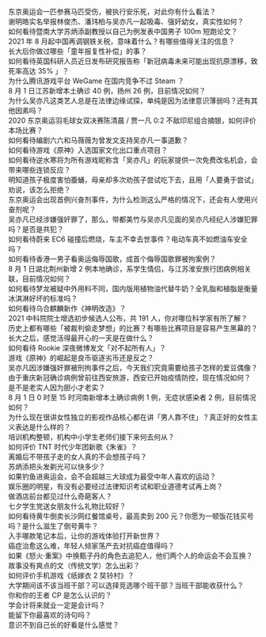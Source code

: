 东京奥运会一匹参赛马匹受伤，被执行安乐死，对此你有什么看法？  
谢明皓实名举报林俊杰、潘玮柏与吴亦凡一起吸毒、强奸幼女，真实性如何？  
如何看待暨南大学苏炳添副教授以自己为例发表中国男子 100m 短跑论文？  
2021 年 8 月起中国再调钢铁关税，意味着什么？有哪些值得关注的信息？  
长大后你做过哪些「童年报复性补偿」的事？  
如何看待英国科研人员近日发布研究报告称「新冠病毒未来可能出现抗原漂移，致死率高达 35% 」？  
为什么腾讯游戏平台 WeGame 在国内竞争不过 Steam ？  
8 月 1 日江苏新增本土确诊 40 例，扬州 26 例，目前情况如何？  
为什么吴亦凡这类艺人总是在法律边缘试探，单纯是因为法律意识薄弱吗？还有其他因素吗？  
2020 东京奥运羽毛球女双决赛陈清晨 / 贾一凡 0:2 不敌印尼组合摘银，如何评价本场比赛？  
如何看待编剧六六和马薇薇为曾发文支持吴亦凡一事道歉？  
如何看待游戏《原神》入选国家文化出口重点项目？  
如何看待逆水寒将为所有游戏昵称含「吴亦凡」的玩家提供一次免费改名机会，会带来哪些连锁反应？  
明知道孩子极度害怕蚕蛹，母亲却多次劝孩子尝试吃下去，且用「人要勇于尝试」劝说，该怎么拒绝？  
东京奥运会出现首例兴奋剂事件，为什么检测这么严格的情况下，还会有人使用兴奋剂呢？  
吴亦凡已经涉嫌强奸罪了，那么，带都美竹与吴亦凡见面的吴亦凡经纪人涉嫌犯罪吗？是否是共犯？  
如何看待蔚来 EC6 碰撞后燃烧，车主不幸去世事件？电动车真不如燃油车安全吗？  
如何看待香港一男子看奥运侮辱国歌，成首个侮辱国歌罪被拘案例？  
8 月 1 日湖北荆州新增 2 例本地确诊，系学生情侣，与江苏淮安旅行团病例相关联，目前情况如何？  
如何看待梦龙被疑中外用料不同，国内版用植物油代替牛奶？全乳脂和植脂是衡量冰淇淋好坏的标准吗？  
如何看待乌合麒麟新作《神明改造》？  
2021 中科院院士增选初步候选人公布，共 191 人，你对哪位科学家有所了解？  
历史上都有哪些「被裁判偷走梦想」的比赛？有哪些比赛项目是容易产生黑幕的？  
长大之后，感觉活得最开心的一天是在做什么？  
如何看待 Rookie 深夜微博发文「对不起所有人」？  
游戏《原神》的崛起是良币驱逐劣币还是反之？  
吴亦凡因涉嫌强奸罪被刑拘事件之后，今天我们究竟需要给孩子怎样的爱豆偶像？  
由于重庆新冠确诊病例曾前往西安旅游，西安已开始疫情防控，现在情况如何？  
是不是老实人因为胆小才老实？  
8 月 1 日 0 时至 15 时河南新增本土确诊病例 1 例，无症状感染者 2 例，目前情况如何？  
为什么现在很讲女性独立的影视作品核心都在讲「男人靠不住」？真正好的女性主义表达是什么样的？  
培训机构整顿，机构中小学生老师们接下来何去何从？  
如何评价 TNT 时代少年团新歌《朱雀》？  
离婚后不带孩子走的女人真的不会想孩子吗？  
苏炳添把头发剃光可以快多少？  
如果钓鱼进奥运会，会不会超越三大球成为最受中年人喜欢的运动？  
娱乐圈的明星，有没有必要经过法律知识考试和职业道德考试再上岗？  
做酒店前台都见过什么奇葩客人？  
七夕学生党送女朋友什么礼物比较好？  
如何看待黄牛倒卖长沙网红餐馆桌号，最高卖到 200 元？你愿为一顿饭花钱买号吗？是什么滋生了倒号黄牛？  
入手哪款笔记本后，让你的游戏体验打开新世界？  
癌症治愈这么难，年轻人倾家荡产去对抗癌症值得吗？  
如果《怒火·重案》中换甄子丹的角色去追犯人，他们两个人的命运会不会互换？  
故事没有爽点的文（传统文学）怎么出彩？  
如何评价手机游戏《纸嫁衣 2 奘铃村》？  
大学期间该不该当班干部？可以选择竞选哪个班干部？当班干部能收获什么？  
你和你的王者 CP 是怎么认识的？  
学会计将来就业一定是会计吗？  
能留下你最喜欢的诗句吗？  
意识不到自己长的好看是什么感觉？  
